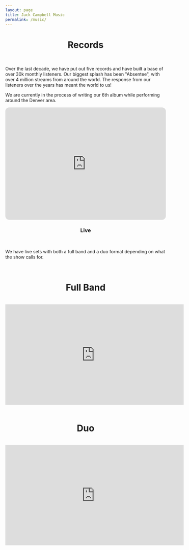 ```yaml
---
layout: page
title: Jack Campbell Music
permalink: /music/
---
```


<center>
<h1>Records</h1>
</center>
<br>

Over the last decade, we have put out five records and have built a base of over 30k monthly listeners. 
Our biggest splash has been "Absentee", with over 4 million streams from around the world.
The response from our listeners over the years has meant the world to us!

We are currently in the process of writing our 6th album while performing around the Denver area.

<iframe style="border-radius:12px" src="https://open.spotify.com/embed/playlist/5XNrzRW31KTagROktPwzRY?utm_source=generator&theme=0" width="100%" height="352" frameBorder="0" allowfullscreen="" allow="autoplay; clipboard-write; encrypted-media; fullscreen; picture-in-picture" loading="lazy"></iframe>

<br>
<center>
<h3>Live</h3>
</center>
<br>

We have live sets with both a full band and a duo format depending on what the show calls for.

<br>
<center>
<h1>Full Band</h1>
</center>
<br>

<center>
<div class="embed-container" style="text-align: center;">
<iframe width="560" height="315" src="https://www.youtube.com/embed/MbcMuSlRpfQ?start=117" title="YouTube video player" frameborder="0" allow="accelerometer; autoplay; clipboard-write; encrypted-media; gyroscope; picture-in-picture; web-share" allowfullscreen></iframe>
</div>
</center>

<br>
<center>
<h1>Duo</h1>
</center>
<br>

<center>
<iframe width="560" height="315" src="https://www.youtube.com/embed/rsg7nH8z35M?controls=0" title="YouTube video player" frameborder="0" allow="accelerometer; autoplay; clipboard-write; encrypted-media; gyroscope; picture-in-picture; web-share" allowfullscreen></iframe>
</center>

<!-- <iframe style="border: 0; width: 400px; height: 274px; float: right; margin-left: 25%; margin-right: 25%; margin-bottom: 10%;" src="https://bandcamp.com/EmbeddedPlayer/album=3033148406/size=large/bgcol=333333/linkcol=0f91ff/artwork=small/transparent=true/" seamless><a href="https://jackcampbell.bandcamp.com/album/lucky-break">Lucky Break</a></iframe>


<iframe style="border: 0; width: 400px; height: 472px; float: right; margin-left: 25%; margin-right: 25%; margin-bottom: 10%;" src="https://bandcamp.com/EmbeddedPlayer/album=75804434/size=large/bgcol=333333/linkcol=0f91ff/artwork=small/transparent=true/" seamless><a href="http://jackcampbell.bandcamp.com/album/jack-campbell">Jack Campbell</a></iframe> -->